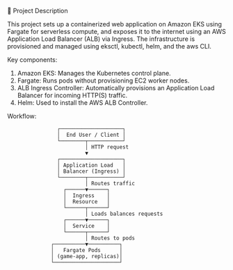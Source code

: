 📘 Project Description

This project sets up a containerized web application on Amazon EKS using Fargate for serverless compute, and exposes it to the internet using an AWS Application Load Balancer (ALB) via Ingress. The infrastructure is provisioned and managed using eksctl, kubectl, helm, and the aws CLI.

Key components:
1. Amazon EKS: Manages the Kubernetes control plane.
2. Fargate: Runs pods without provisioning EC2 worker nodes.
3. ALB Ingress Controller: Automatically provisions an Application Load Balancer for incoming HTTP(S) traffic.
4. Helm: Used to install the AWS ALB Controller.

Workflow:

                    ┌────────────────────┐
                    │  End User / Client │
                    └────────┬───────────┘
                             │ HTTP request
                             ▼
                    ┌────────────────────┐
                    │ Application Load   │
                    │ Balancer (Ingress) │
                    └────────┬───────────┘
                             │ Routes traffic
                      ┌──────▼──────┐
                      │  Ingress    │
                      │  Resource   │
                      └──────┬──────┘
                             │ Loads balances requests
                      ┌──────▼──────┐
                      │  Service    │
                      └──────┬──────┘
                             │ Routes to pods
                  ┌──────────▼──────────┐
                  │   Fargate Pods      │
                  │ (game-app, replicas)│
                  └─────────────────────┘


